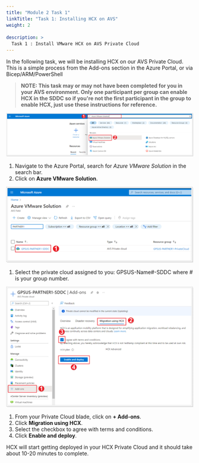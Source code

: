 ```yaml
---
title: "Module 2 Task 1"
linkTitle: "Task 1: Installing HCX on AVS"
weight: 2

description: >
  Task 1 : Install VMware HCX on AVS Private Cloud
---
```


In the following task, we will be installing HCX on our AVS Private Cloud. This
is a simple process from the Add-ons section in the Azure Portal, or via
Bicep/ARM/PowerShell

> **NOTE: This task may or may not have been completed for you in your AVS environment. Only one participant per group can enable HCX in the SDDC so if you're not the first participant in the group to enable HCX, just use these instructions for reference.**

![](Mod2Task1Pic1.png)

1.  Navigate to the Azure Portal, search for *Azure VMware Solution* in the search bar.
2.  Click on **Azure VMware Solution**.

![](Mod2Task1Pic2.png)

1. Select the private cloud assigned to you: GPSUS-Name#-SDDC where # is your group number.

![](Mod2Task1Pic3.png)

1. From your Private Cloud blade, click on **+ Add-ons**.
2. Click **Migration using HCX**.
3. Select the checkbox to agree with terms and conditions.
4. Click **Enable and deploy**.

HCX will start getting deployed in your HCX Private Cloud and it should take about 10-20 minutes to complete.
